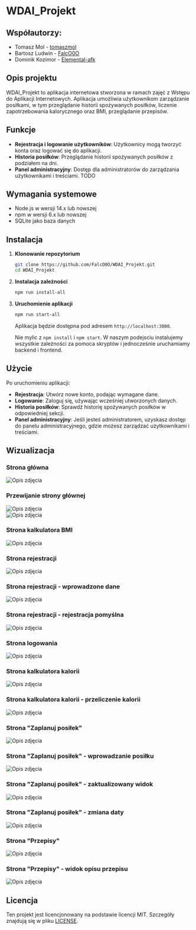 # WDAI_Projekt

## Współautorzy:
- Tomasz Mol - [tomaszmol](https://github.com/USERNAME)
- Bartosz Ludwin - [FalcO0O](https://github.com/FalcO0O)
- Dominik Kozimor - [Elemental-afk](https://github.com/Elemental-afk)


## Opis projektu

WDAI_Projekt to aplikacja internetowa stworzona w ramach zajęć z Wstępu do Aplikacji Internetowych. Aplikacja umożliwia użytkownikom zarządzanie posiłkami, w tym przeglądanie historii spożywanych posiłków, liczenie zapotrzebowania kalorycznego oraz BMI, przeglądanie przepisów.

## Funkcje

- **Rejestracja i logowanie użytkowników**: Użytkownicy mogą tworzyć konta oraz logować się do aplikacji.
- **Historia posiłków**: Przeglądanie historii spożywanych posiłków z podziałem na dni.
- **Panel administracyjny**: Dostęp dla administratorów do zarządzania użytkownikami i treściami. TODO

## Wymagania systemowe

- Node.js w wersji 14.x lub nowszej
- npm w wersji 6.x lub nowszej
- SQLite jako baza danych

## Instalacja

1. **Klonowanie repozytorium**

   ```bash
   git clone https://github.com/FalcO0O/WDAI_Projekt.git
   cd WDAI_Projekt
   ```

2. **Instalacja zależności**

   ```bash
   npm run install-all
   ```

3. **Uruchomienie aplikacji**

   ```bash
   npm run start-all
   ```

   Aplikacja będzie dostępna pod adresem `http://localhost:3000`.

   Nie mylic z `npm install` i `npm start`.
   W naszym podejsciu instalujemy wszystkie zależności za pomoca skryptów i jednocześnie uruchamiamy backend i frontend.

## Użycie

Po uruchomieniu aplikacji:

- **Rejestracja**: Utwórz nowe konto, podając wymagane dane.
- **Logowanie**: Zaloguj się, używając wcześniej utworzonych danych.
- **Historia posiłków**: Sprawdź historię spożywanych posiłków w odpowiedniej sekcji.
- **Panel administracyjny**: Jeśli jesteś administratorem, uzyskasz dostęp do panelu administracyjnego, gdzie możesz zarządzać użytkownikami i treściami.


## Wizualizacja

### Strona główna
![Opis zdjęcia](images/1.png)

### Przewijanie strony głównej
![Opis zdjęcia](images/2.png)  
![Opis zdjęcia](images/3.png)

### Strona kalkulatora BMI
![Opis zdjęcia](images/4.png)

### Strona rejestracji
![Opis zdjęcia](images/5.png)

### Strona rejestracji - wprowadzone dane
![Opis zdjęcia](images/6.png)

### Strona rejestracji - rejestracja pomyślna
![Opis zdjęcia](images/7.png)

### Strona logowania
![Opis zdjęcia](images/8.png)

### Strona kalkulatora kalorii
![Opis zdjęcia](images/9.png)

### Strona kalkulatora kalorii - przeliczenie kalorii
![Opis zdjęcia](images/10.png)

### Strona "Zaplanuj posiłek"
![Opis zdjęcia](images/11.png)

### Strona "Zaplanuj posiłek" - wprowadzanie posiłku
![Opis zdjęcia](images/12.png)

### Strona "Zaplanuj posiłek" - zaktualizowany widok
![Opis zdjęcia](images/13.png)

### Strona "Zaplanuj posiłek" - zmiana daty
![Opis zdjęcia](images/14.png)

### Strona "Przepisy"
![Opis zdjęcia](images/15.png)

### Strona "Przepisy" - widok opisu przepisu
![Opis zdjęcia](images/16.png)

## Licencja

Ten projekt jest licencjonowany na podstawie licencji MIT. Szczegóły znajdują się w pliku [LICENSE](./LICENSE).
